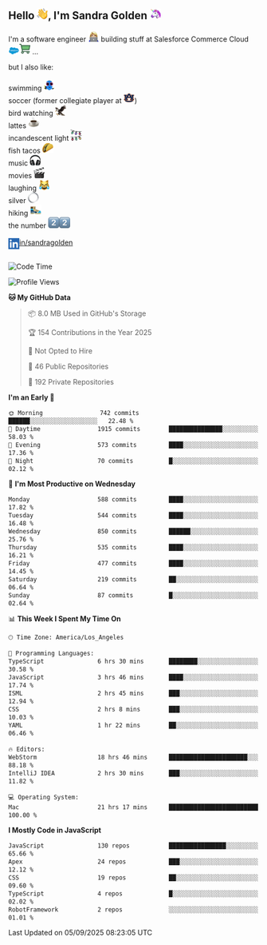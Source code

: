 ## Hello <img src="./static/emoji/wave.png" width="22" />, I'm Sandra Golden <img src="./static/emoji/unicorn-face.png" width="22" />

I'm a software engineer <img src="./static/emoji/female-technologist.png" width="22" /> building stuff at Salesforce Commerce Cloud <img src="./static/emoji/salesforce.png" width="22" /><img src="./static/emoji/commerce-cloud.png" width="22" />&nbsp;...

but I also like:<br/><br/>
swimming <img alt="swimming" src="./static/emoji/keep-swimming.png" width="22" /><br/>
soccer  (former collegiate player at <img src="./static/emoji/auburn.png" width="22" />)<br/>
bird watching <img src="./static/emoji/eagle.png" width="22" /><br/>
lattes <img src="./static/emoji/coffee.png" width="22" /><br/>
incandescent light <img src="./static/emoji/lights.png" width="22" /><br/>
fish tacos <img src="./static/emoji/taco.png" width="22" /><br/>
music <img src="./static/emoji/headphones.png" width="22" /><br/>
movies <img src="./static/emoji/movie-clapper.png" width="22" /><br/>
laughing <img src="./static/emoji/joy-cat.png" width="22" /><br/>
silver <img src="./static/emoji/silver-hoop.png" width="22" /><br/>
hiking <img src="./static/emoji/hiker.png" width="22" /><br/>
the number <img src="./static/emoji/two.png" width="22" /><img src="./static/emoji/two.png" width="22" />
<br/><br/>
<img align="left" alt="Sandra Golden | LinkedIn" width="22px" src="./static/emoji/linkedin.png" /> <a href="https://www.linkedin.com/in/sandragolden/">in/sandragolden</a>
<br/><br/>
<!--START_SECTION:waka-->
![Code Time](http://img.shields.io/badge/Code%20Time-1%2C081%20hrs%2050%20mins-blue)

![Profile Views](http://img.shields.io/badge/Profile%20Views-0-blue)

**🐱 My GitHub Data** 

> 📦 8.0 MB Used in GitHub's Storage 
 > 
> 🏆 154 Contributions in the Year 2025
 > 
> 🚫 Not Opted to Hire
 > 
> 📜 46 Public Repositories 
 > 
> 🔑 192 Private Repositories 
 > 
**I'm an Early 🐤** 

```text
🌞 Morning                742 commits         ██████░░░░░░░░░░░░░░░░░░░   22.48 % 
🌆 Daytime                1915 commits        ███████████████░░░░░░░░░░   58.03 % 
🌃 Evening                573 commits         ████░░░░░░░░░░░░░░░░░░░░░   17.36 % 
🌙 Night                  70 commits          █░░░░░░░░░░░░░░░░░░░░░░░░   02.12 % 
```
📅 **I'm Most Productive on Wednesday** 

```text
Monday                   588 commits         ████░░░░░░░░░░░░░░░░░░░░░   17.82 % 
Tuesday                  544 commits         ████░░░░░░░░░░░░░░░░░░░░░   16.48 % 
Wednesday                850 commits         ██████░░░░░░░░░░░░░░░░░░░   25.76 % 
Thursday                 535 commits         ████░░░░░░░░░░░░░░░░░░░░░   16.21 % 
Friday                   477 commits         ████░░░░░░░░░░░░░░░░░░░░░   14.45 % 
Saturday                 219 commits         ██░░░░░░░░░░░░░░░░░░░░░░░   06.64 % 
Sunday                   87 commits          █░░░░░░░░░░░░░░░░░░░░░░░░   02.64 % 
```


📊 **This Week I Spent My Time On** 

```text
🕑︎ Time Zone: America/Los_Angeles

💬 Programming Languages: 
TypeScript               6 hrs 30 mins       ████████░░░░░░░░░░░░░░░░░   30.58 % 
JavaScript               3 hrs 46 mins       ████░░░░░░░░░░░░░░░░░░░░░   17.74 % 
ISML                     2 hrs 45 mins       ███░░░░░░░░░░░░░░░░░░░░░░   12.94 % 
CSS                      2 hrs 8 mins        ███░░░░░░░░░░░░░░░░░░░░░░   10.03 % 
YAML                     1 hr 22 mins        ██░░░░░░░░░░░░░░░░░░░░░░░   06.46 % 

🔥 Editors: 
WebStorm                 18 hrs 46 mins      ██████████████████████░░░   88.18 % 
IntelliJ IDEA            2 hrs 30 mins       ███░░░░░░░░░░░░░░░░░░░░░░   11.82 % 

💻 Operating System: 
Mac                      21 hrs 17 mins      █████████████████████████   100.00 % 
```

**I Mostly Code in JavaScript** 

```text
JavaScript               130 repos           ████████████████░░░░░░░░░   65.66 % 
Apex                     24 repos            ███░░░░░░░░░░░░░░░░░░░░░░   12.12 % 
CSS                      19 repos            ██░░░░░░░░░░░░░░░░░░░░░░░   09.60 % 
TypeScript               4 repos             █░░░░░░░░░░░░░░░░░░░░░░░░   02.02 % 
RobotFramework           2 repos             ░░░░░░░░░░░░░░░░░░░░░░░░░   01.01 % 
```




 Last Updated on 05/09/2025 08:23:05 UTC
<!--END_SECTION:waka-->
